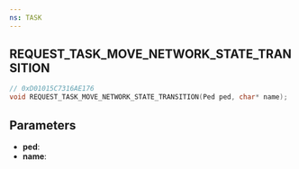 ```yaml
---
ns: TASK
---
```

## REQUEST_TASK_MOVE_NETWORK_STATE_TRANSITION

```c
// 0xD01015C7316AE176
void REQUEST_TASK_MOVE_NETWORK_STATE_TRANSITION(Ped ped, char* name);
```

## Parameters
* **ped**:
* **name**:
